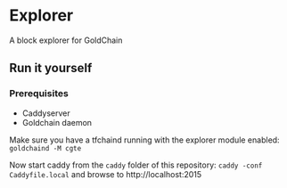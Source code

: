 # Explorer

A block explorer for  GoldChain

## Run it yourself

### Prerequisites
* Caddyserver
* Goldchain daemon


Make sure you have a tfchaind running with the explorer module enabled:
`goldchaind -M cgte`

Now start caddy from the `caddy` folder of this repository:
`caddy -conf Caddyfile.local`
and browse to http://localhost:2015
